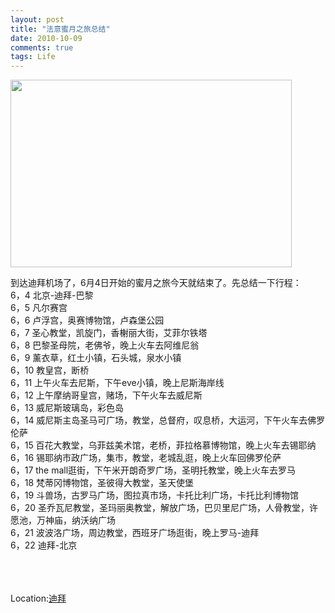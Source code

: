 ```yaml
---
layout: post
title: "法意蜜月之旅总结"
date: 2010-10-09
comments: true
tags: Life
---
```

<p><a href="http://www.blogabond.com/Promo/GetABlogMap.aspx"><img id="imgBlogabondLogo" style="position: absolute; margin: 2px;" src="http://img.blogabond.com/img2/logo_25.png" border="0" alt="" /><img src="http://www.blogabond.com/BlogMapImage.aspx?tripID=25491" border="0" alt="" width="450" height="300" /></a></p>
<p>到达迪拜机场了，6月4日开始的蜜月之旅今天就结束了。先总结一下行程：<br />6，4 北京-迪拜-巴黎<br />6，5 凡尔赛宫<br />6，6 卢浮宫，奥赛博物馆，卢森堡公园<br />6，7 圣心教堂，凯旋门，香榭丽大街，艾菲尔铁塔<br />6，8 巴黎圣母院，老佛爷，晚上火车去阿维尼翁<br />6，9 薰衣草，红土小镇，石头城，泉水小镇<br />6，10 教皇宫，断桥<br />6，11 上午火车去尼斯，下午eve小镇，晚上尼斯海岸线<br />6，12 上午摩纳哥皇宫，赌场，下午火车去威尼斯<br />6，13 威尼斯玻璃岛，彩色岛<br />6，14 威尼斯主岛圣马可广场，教堂，总督府，叹息桥，大运河，下午火车去佛罗伦萨<br />6，15 百花大教堂，乌菲兹美术馆，老桥，菲拉格慕博物馆，晚上火车去锡耶纳<br />6，16 锡耶纳市政广场，集市，教堂，老城乱逛，晚上火车回佛罗伦萨<br />6，17 the mall逛街，下午米开朗奇罗广场，圣明托教堂，晚上火车去罗马<br />6，18 梵蒂冈博物馆，圣彼得大教堂，圣天使堡<br />6，19 斗兽场，古罗马广场，图拉真市场，卡托比利广场，卡托比利博物馆<br />6，20  圣乔瓦尼教堂，圣玛丽奥教堂，解放广场，巴贝里尼广场，人骨教堂，许愿池，万神庙，纳沃纳广场<br />6，21 波波洛广场，周边教堂，西班牙广场逛街，晚上罗马-迪拜<br />6，22 迪拜-北京 <br /><br /><br /><br /></p>
<p class="blogpress_location">Location:<a href="http://maps.google.com/maps?q=%E8%BF%AA%E6%8B%9C&amp;z=10">迪拜</a></p>
<p><br /><br /></p>
